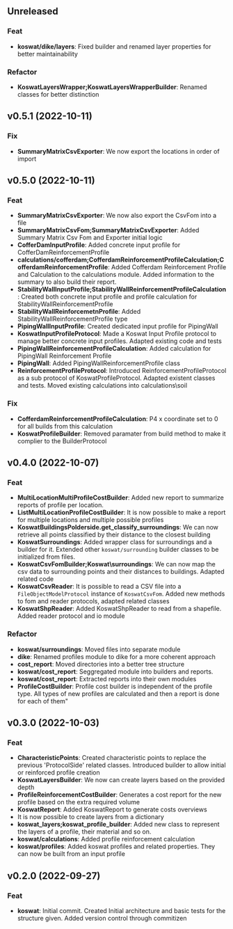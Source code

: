 ## Unreleased

### Feat

- **koswat/dike/layers**: Fixed builder and renamed layer properties for better maintainability

### Refactor

- **KoswatLayersWrapper;KoswatLayersWrapperBuilder**: Renamed classes for better distinction

## v0.5.1 (2022-10-11)

### Fix

- **SummaryMatrixCsvExporter**: We now export the locations in order of import

## v0.5.0 (2022-10-11)

### Feat

- **SummaryMatrixCsvExporter**: We now also export the CsvFom into a file
- **SummaryMatrixCsvFom;SummaryMatrixCsvExporter**: Added Summary Matrix Csv Fom and Exporter initial logic
- **CofferDamInputProfile**: Added concrete input profile for CofferDamReinforcementProfile
- **calculations/cofferdam;CofferdamReinforcementProfileCalculation;CofferdamReinforcementProfile**: Added Cofferdam Reinforcement Profile and Calculation to the calculations module. Added information to the summary to also build their report.
- **StabilityWallInputProfile;StabilityWallReinforcementProfileCalculation**: Created both concrete input profile and profile calculation for StabilityWallReinforcementProfile
- **StabilityWallReinforcemetnProfile**: Added StabilityWallReinforcementProfile type
- **PipingWallInputProfile**: Created dedicated input profile for PipingWall
- **KoswatInputProfileProtocol**: Made a Koswat Input Profile protocol to manage better concrete input profiles. Adapted existing code and tests
- **PipingWallReinforcementProfileCalculation**: Added calculation for PipingWall Reinforcement Profile
- **PipingWall**: Added PipingWallReinforcementProfile class
- **ReinforcementProfileProtocol**: Introduced ReinforcementProfileProtocol as a sub protocol of KoswatProfileProtocol. Adapted existent classes and tests. Moved existing calculations into calculations\soil

### Fix

- **CofferdamReinforcementProfileCalculation**: P4 x coordinate set to 0 for all builds from this calculation
- **KoswatProfileBuilder**: Removed paramater from build method to make it complier to the BuilderProtocol

## v0.4.0 (2022-10-07)

### Feat

- **MultiLocationMultiProfileCostBuilder**: Added new report to summarize reports of profile per location.
- **ListMultiLocationProfileCostBuilder**: It is now possible to make a report for multiple locations and multiple possible profiles
- **KoswatBuildingsPolderside.get_classify_surroundings**: We can now retrieve all points classified by their distance to the closest building
- **KoswatSurroundings**: Added wrapper class for surroundings and a builder for it. Extended other `koswat/surrounding` builder classes to be initialized from files.
- **KoswatCsvFomBuilder;Koswat\surroundings**: We can now map the csv data to surrounding points and their distances to buildings. Adapted related code
- **KoswatCsvReader**: It is possible to read a CSV file into a `FileObjectModelProtocol` instance of `KoswatCsvFom`. Added new methods to fom and reader protocols, adapted related classes
- **KoswatShpReader**: Added KoswatShpReader to read from a shapefile. Added reader protocol and io module

### Refactor

- **koswat/surroundings**: Moved files into separate module
- **dike**: Renamed profiles module to dike for a more coherent approach
- **cost_report**: Moved directories into a better  tree structure
- **koswat/cost_report**: Seggregated module into builders and reports.
- **koswat/cost_report**: Extracted reports into their own modules
- **ProfileCostBuilder**: Profile cost builder is independent of the profile type. All types of new profiles are calculated and then a report is done for each of them"

## v0.3.0 (2022-10-03)

### Feat

- **CharacteristicPoints**: Created characteristic points to replace the previous 'ProtocolSide' related classes. Introduced builder to allow initial or reinforced profile creation
- **KoswatLayersBuilder**: We now can create layers based on the provided depth
- **ProfileReinforcementCostBuilder**: Generates a cost report for the new profile based on the extra required volume
- **KoswatReport**: Added KoswatReport to generate costs overviews
- It is now possible to create layers from a dictionary
- **koswat_layers;koswat_profile_builder**: Added new class to represent the layers of a profile, their material and so on.
- **koswat/calculations**: Added profile reinforcement calculation
- **koswat/profiles**: Added koswat profiles and related properties. They can now be built from an input profile

## v0.2.0 (2022-09-27)

### Feat

- **koswat**: Initial commit. Created Initial architecture and basic tests for the structure given. Added version control through commitizen

